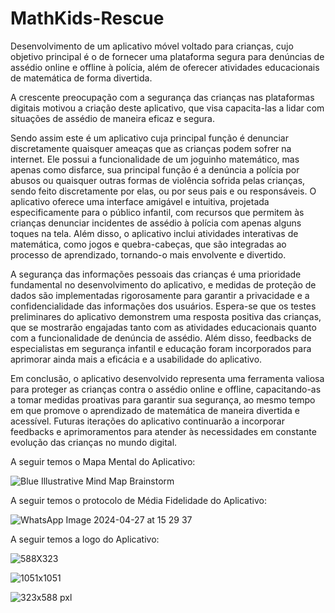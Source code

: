 # MathKids-Rescue
Desenvolvimento de um aplicativo móvel voltado para crianças, cujo objetivo principal é o de fornecer uma plataforma segura para denúncias de assédio online e offline à polícia, além de oferecer atividades educacionais de matemática de forma divertida. 

A crescente preocupação com a segurança das crianças nas plataformas digitais motivou a criação deste aplicativo, que visa capacita-las a lidar com situações de assédio de maneira eficaz e segura.

Sendo assim este é um aplicativo cuja principal função é denunciar discretamente quaisquer ameaças que as crianças podem sofrer na internet. Ele possui a funcionalidade de um joguinho matemático, mas apenas como disfarce, sua principal função é a denúncia a polícia por abusos ou quaisquer outras formas de violência sofrida pelas crianças, sendo feito discretamente por elas, ou por seus pais e ou responsáveis. O aplicativo oferece uma interface amigável e intuitiva, projetada especificamente para o público infantil, com recursos que permitem às crianças denunciar incidentes de assédio à polícia com apenas alguns toques na tela. Além disso, o aplicativo inclui atividades interativas de matemática, como jogos e quebra-cabeças, que são integradas ao processo de aprendizado, tornando-o mais envolvente e divertido.

A segurança das informações pessoais das crianças é uma prioridade fundamental no desenvolvimento do aplicativo, e medidas de proteção de dados são implementadas rigorosamente para garantir a privacidade e a confidencialidade das informações dos usuários. Espera-se que os testes preliminares do aplicativo demonstrem uma resposta positiva das crianças, que se mostrarão engajadas tanto com as atividades educacionais quanto com a funcionalidade de denúncia de assédio. Além disso, feedbacks de especialistas em segurança infantil e educação foram incorporados para aprimorar ainda mais a eficácia e a usabilidade do aplicativo.

Em conclusão, o aplicativo desenvolvido representa uma ferramenta valiosa para proteger as crianças contra o assédio online e offline, capacitando-as a tomar medidas proativas para garantir sua segurança, ao mesmo tempo em que promove o aprendizado de matemática de maneira divertida e acessível. Futuras iterações do aplicativo continuarão a incorporar feedbacks e aprimoramentos para atender às necessidades em constante evolução das crianças no mundo digital.

A seguir temos o Mapa Mental do Aplicativo:

![Blue Illustrative Mind Map Brainstorm](https://github.com/Intr3pidus/MathKidsRescue/assets/168660907/4a1b1778-3638-41bd-8956-c1fb10f3848d)

A seguir temos o protocolo de Média Fidelidade do Aplicativo:

![WhatsApp Image 2024-04-27 at 15 29 37](https://github.com/Intr3pidus/MathKidsRescue/assets/168660907/6ffd14ce-2316-4434-9e98-9ff7d19d7e83)

A seguir temos a logo do Aplicativo:


![588X323](https://github.com/Intr3pidus/MathKidsRescue/assets/168660907/dec3ddb6-225f-4d2d-95ab-cd0c0ae9bb23)


![1051x1051](https://github.com/Intr3pidus/MathKidsRescue/assets/168660907/038e1b07-3311-4b88-80fc-4cdd20673a87)


![323x588 pxl](https://github.com/Intr3pidus/MathKidsRescue/assets/168660907/b8006362-0c88-4128-a3bc-00cb36d7fcbc)


